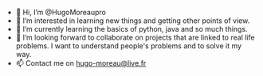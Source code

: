 - 👋 Hi, I’m @HugoMoreaupro
- 👀 I’m interested in learning new things and getting other points of view.
- 🌱 I’m currently learning the basics of python, java and so much things.
- 💞️ I’m looking forward to collaborate on projects that are linked to real life problems. I want to understand people's problems and to solve it my way.
- 📫 Contact me on hugo-moreau@live.fr

<!---
HugoMoreaupro/HugoMoreaupro is a ✨ special ✨ repository because its `README.md` (this file) appears on your GitHub profile.
You can click the Preview link to take a look at your changes.
--->
